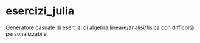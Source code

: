 # esercizi_julia
Generatore casuale di esercizi di algebra lineare/analisi/fisica con difficoltà personalizzabile
